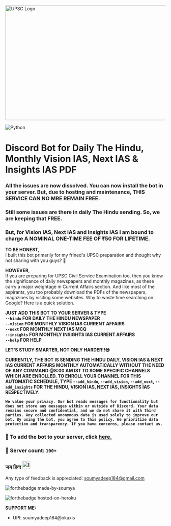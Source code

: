 <img src="https://github.com/imsoumya18/upsc_bot/blob/main/assets/UPSC.jpg" alt="UPSC Logo" width="1000" height="360">

![Python](https://img.shields.io/badge/python-3670A0?style=for-the-badge&logo=python&logoColor=ffdd54)

# Discord Bot for Daily The Hindu, Monthly Vision IAS, Next IAS & Insights IAS PDF

### All the issues are now dissolved. You can now install the bot in your server. But, due to hosting and maintenance, THIS SERVICE CAN NO MRE REMAIN FREE.
### Still some issues are there in daily The Hindu sending. So, we are keeping that FREE.
### But, for Vision IAS, Next IAS and Insights IAS I am bound to charge A NOMINAL ONE-TIME FEE OF ₹50 FOR LIFETIME.

**TO BE HONEST,**<br>I built this bot primarily for my frined's UPSC preparation and thought why not sharing with you guys? 🤔

**HOWEVER,**<br>If you are preparing for UPSC Civil Service Examination too, then you know the significance of daily newspapers and monthly magazines, as these carry a major weightage in Current Affairs section. And like most of the aspirants, you too probably download the PDFs of the newspapers, magazines by visiting some websites. Why to waste time searching on Google? Here is a quick solution.

**JUST ADD THIS BOT TO YOUR SERVER & TYPE<br>`--hindu` FOR DAILY THE HINDU NEWSPAPER<br>`--vision` FOR MONTHLY VISION IAS CURRENT AFFAIRS<br>`--next` FOR MONTHLY NEXT IAS MCQ<br>`--insights` FOR MONTHLY INSIGHTS IAS CURRENT AFFAIRS<br>`--help` FOR HELP**

**LET'S STUDY SMARTER, NOT ONLY HARDER!!😎**

**CURRENTLY, THE BOT IS SENDING THE HINDU DAILY, VISION IAS & NEXT IAS CURRENT AFFAIRS MONTHLY AUTOMATICALLY WITHOUT THE NEED OF ANY COMMAND @8:00 AM IST TO SOME SPECIFIC CHANNELS WHICH ARE ENROLLED. TO ENROLL YOUR CHANNEL FOR THIS AUTOMATIC SCHEDULE, TYPE `--add_hindu`, `--add_vision`, `--add_next`, `--add_insights` FOR THE HINDU, VISION IAS, NEXT IAS, INSIGHTS IAS RESPECTIVELY.**

**`We value your privacy. Our bot reads messages for functionality but does not store any messages within or outside of Discord. Your data remains secure and confidential, and we do not share it with third parties. Any collected anonymous data is used solely to improve our bot. By using the bot, you agree to this policy. We prioritize data protection and transparency. If you have concerns, please contact us.`**

### 🔗 To add the bot to your server, click [here.](https://discord.com/api/oauth2/authorize?client_id=842376092505473074&permissions=534723950656&scope=bot)

### 🎯 Server count: `100+`

### जय हिन्द <img src="https://emojipedia-us.s3.dualstack.us-west-1.amazonaws.com/thumbs/120/google/313/flag-india_1f1ee-1f1f3.png" alt="Indian Flag" width="25" height="25">

Any type of feedback is appreciated: soumyadeep184@gmail.com

![forthebadge made-by-soumya](https://img.shields.io/badge/CREATED_BY-SOUMYA-blue)

![forthebadge hosted-on-heroku](https://img.shields.io/badge/HOSTED_ON-AWS-brightgreen)

 **SUPPORT ME:**
 - UPI: soumyadeep184@okaxis
